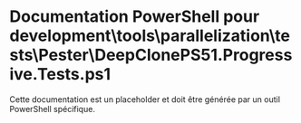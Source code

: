 # Documentation PowerShell pour development\tools\parallelization\tests\Pester\DeepClonePS51.Progressive.Tests.ps1

Cette documentation est un placeholder et doit être générée par un outil PowerShell spécifique.
